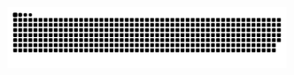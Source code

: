 <picture>
  <source media="(prefers-color-scheme: dark)" srcset="https://raw.githubusercontent.com/lawrencelx/lawrencelx/output/github-contribution-grid-snake-dark.svg" />
  <source media="(prefers-color-scheme: light)" srcset="https://raw.githubusercontent.com/lawrencelx/lawrencelx/output/github-contribution-grid-snake.svg" />
<img alt="github-snake" src="https://raw.githubusercontent.com/lawrencelx/lawrencelx/output/github-contribution-grid-snake.svg" />
</picture>
